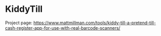 # KiddyTill

Project page:
https://www.mattmillman.com/tools/kiddy-till-a-pretend-till-cash-register-app-for-use-with-real-barcode-scanners/
